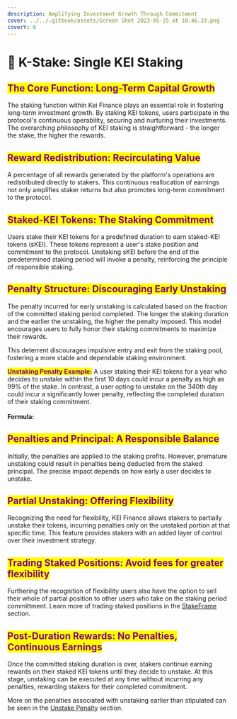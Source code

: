 ```yaml
---
description: Amplifying Investment Growth Through Commitment
cover: ../../.gitbook/assets/Screen Shot 2023-05-25 at 10.46.33.png
coverY: 0
---
```


# 🌱 K-Stake: Single KEI Staking

## <mark style="color:purple;">**The Core Function: Long-Term Capital Growth**</mark>

The staking function within Kei Finance plays an essential role in fostering long-term investment growth. By staking KEI tokens, users participate in the protocol's continuous operability, securing and nurturing their investments. The overarching philosophy of KEI staking is straightforward - the longer the stake, the higher the rewards.

## <mark style="color:purple;">**Reward Redistribution: Recirculating Value**</mark>

A percentage of all rewards generated by the platform's operations are redistributed directly to stakers. This continuous reallocation of earnings not only amplifies staker returns but also promotes long-term commitment to the protocol.



## <mark style="color:purple;">**Staked-KEI Tokens: The Staking Commitment**</mark>

Users stake their KEI tokens for a predefined duration to earn staked-KEI tokens (sKEI). These tokens represent a user's stake position and commitment to the protocol. Unstaking sKEI before the end of the predetermined staking period will invoke a penalty, reinforcing the principle of responsible staking.

## <mark style="color:purple;">**Penalty Structure: Discouraging Early Unstaking**</mark>

The penalty incurred for early unstaking is calculated based on the fraction of the committed staking period completed. The longer the staking duration and the earlier the unstaking, the higher the penalty imposed. This model encourages users to fully honor their staking commitments to maximize their rewards.

This deterrent discourages impulsive entry and exit from the staking pool, fostering a more stable and dependable staking environment.

<mark style="color:purple;">**Unstaking Penalty Example:**</mark> A user staking their KEI tokens for a year who decides to unstake within the first 10 days could incur a penalty as high as 99% of the stake. In contrast, a user opting to unstake on the 340th day could incur a significantly lower penalty, reflecting the completed duration of their staking commitment.\
\
**Formula:**

## <mark style="color:purple;">**Penalties and Principal: A Responsible Balance**</mark>

Initially, the penalties are applied to the staking profits. However, premature unstaking could result in penalties being deducted from the staked principal. The precise impact depends on how early a user decides to unstake.

## <mark style="color:purple;">**Partial Unstaking: Offering Flexibility**</mark>

Recognizing the need for flexibility, KEI Finance allows stakers to partially unstake their tokens, incurring penalties only on the unstaked portion at that specific time. This feature provides stakers with an added layer of control over their investment strategy.

## <mark style="color:purple;">Trading Staked Positions: Avoid fees for greater flexibility</mark>&#x20;

Furthering the recognition of flexibility users also have the option to sell their whole of partial position to other users who take on the staking period committment. Learn more of trading staked positions in the [StakeFrame](../k-positions-kei-portfolio-trading-coming-soon.md) section.&#x20;

## <mark style="color:purple;">**Post-Duration Rewards: No Penalties, Continuous Earnings**</mark>

Once the committed staking duration is over, stakers continue earning rewards on their staked KEI tokens until they decide to unstake. At this stage, unstaking can be executed at any time without incurring any penalties, rewarding stakers for their completed commitment.

More on the penalties associated with unstaking earlier than stipulated can be seen in the [Unstake Penalty](./#unstake-penalty) section.
